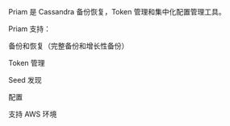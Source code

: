 Priam 是 Cassandra 备份恢复，Token 管理和集中化配置管理工具。

Priam 支持：

备份和恢复（完整备份和增长性备份）

Token 管理

Seed 发现

配置

支持 AWS 环境

